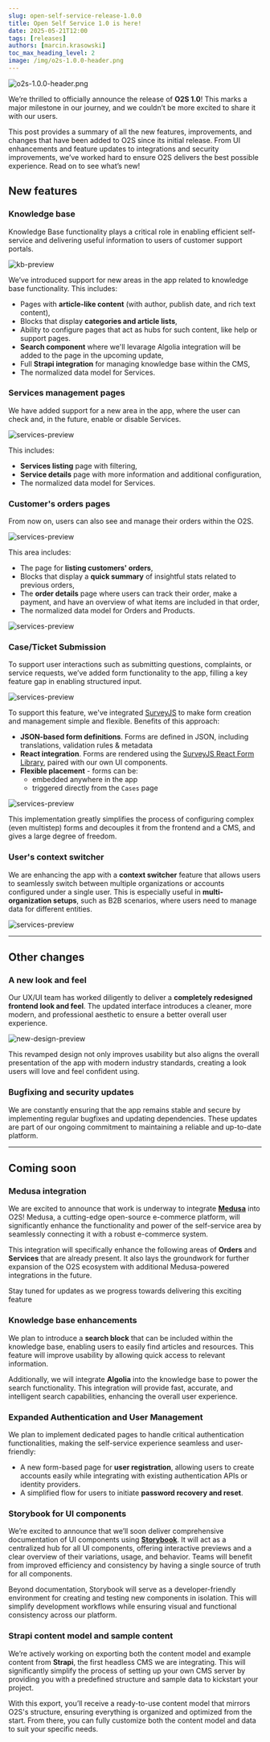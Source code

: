 ```yaml
---
slug: open-self-service-release-1.0.0
title: Open Self Service 1.0 is here!
date: 2025-05-21T12:00
tags: [releases]
authors: [marcin.krasowski]
toc_max_heading_level: 2
image: /img/o2s-1.0.0-header.png
---
```


![o2s-1.0.0-header.png](/img/blog/o2s-1.0.0-header.png)

We’re thrilled to officially announce the release of **O2S 1.0**! This marks a major milestone in our journey, and we couldn’t be more excited to share it with our users.

This post provides a summary of all the new features, improvements, and changes that have been added to O2S since its initial release. From UI enhancements and feature updates to integrations and security improvements, we’ve worked hard to ensure O2S delivers the best possible experience. Read on to see what’s new!

<!--truncate-->

## New features

### Knowledge base

Knowledge Base functionality plays a critical role in enabling efficient self-service and delivering useful information to users of customer support portals.

![kb-preview](/img/blog/o2s-knowledge-base.png)

We’ve introduced support for new areas in the app related to knowledge base functionality. This includes:

- Pages with **article-like content** (with author, publish date, and rich text content),
- Blocks that display **categories and article lists**,
- Ability to configure pages that act as hubs for such content, like help or support pages.
- **Search component** where we'll levarage Algolia integration will be added to the page in the upcoming update,
- Full **Strapi integration** for managing knowledge base within the CMS,
- The normalized data model for Services.

### Services management pages

We have added support for a new area in the app, where the user can check and, in the future, enable or disable Services.

![services-preview](/img/blog/o2s-services.png)

This includes:

- **Services listing** page with filtering,
- **Service details** page with more information and additional configuration,
- The normalized data model for Services.

### Customer's orders pages

From now on, users can also see and manage their orders within the O2S.

![services-preview](/img/blog/o2s-orders.png)

This area includes:

- The page for **listing customers' orders**,
- Blocks that display a **quick summary** of insightful stats related to previous orders,
- The **order details** page where users can track their order, make a payment, and have an overview of what items are included in that order,
- The normalized data model for Orders and Products.

![services-preview](/img/blog/o2s-order-details.png)

### Case/Ticket Submission

To support user interactions such as submitting questions, complaints, or service requests, we’ve added form functionality to the app, filling a key feature gap in enabling structured input.

![services-preview](/img/blog/o2s-ticket-submission.png)

To support this feature, we've integrated [SurveyJS](https://surveyjs.io/) to make form creation and management simple and flexible. Benefits of this approach:

- **JSON-based form definitions**. Forms are defined in JSON, including translations, validation rules & metadata
- **React integration**. Forms are rendered using the [SurveyJS React Form Library](https://www.npmjs.com/package/survey-react-ui), paired with our own UI components.
- **Flexible placement** - forms can be:
    - embedded anywhere in the app
    - triggered directly from the `Cases` page

![services-preview](/img/blog/o2s-surveyjs.png)

This implementation greatly simplifies the process of configuring complex (even multistep) forms and decouples it from the frontend and a CMS, and gives a large degree of freedom.

### User's context switcher

We are enhancing the app with a **context switcher** feature that allows users to seamlessly switch between multiple organizations or accounts configured under a single user. This is especially useful in **multi-organization setups**, such as B2B scenarios, where users need to manage data for different entities.

![services-preview](/img/blog/o2s-context-switcher.png)

---

## Other changes

### A new look and feel

Our UX/UI team has worked diligently to deliver a **completely redesigned frontend look and feel**. The updated interface introduces a cleaner, more modern, and professional aesthetic to ensure a better overall user experience.

![new-design-preview](/img/blog/o2s-features-8-min.jpg)

This revamped design not only improves usability but also aligns the overall presentation of the app with modern industry standards, creating a look users will love and feel confident using.

### Bugfixing and security updates

We are constantly ensuring that the app remains stable and secure by implementing regular bugfixes and updating dependencies. These updates are part of our ongoing commitment to maintaining a reliable and up-to-date platform.

---

## Coming soon

### Medusa integration

We are excited to announce that work is underway to integrate **[Medusa](https://medusajs.com/)** into O2S! Medusa, a cutting-edge open-source e-commerce platform, will significantly enhance the functionality and power of the self-service area by seamlessly connecting it with a robust e-commerce system.

This integration will specifically enhance the following areas of **Orders** and **Services** that are already present. It also lays the groundwork for further expansion of the O2S ecosystem with additional Medusa-powered integrations in the future.

Stay tuned for updates as we progress towards delivering this exciting feature

### Knowledge base enhancements

We plan to introduce a **search block** that can be included within the knowledge base, enabling users to easily find articles and resources. This feature will improve usability by allowing quick access to relevant information.

Additionally, we will integrate **Algolia** into the knowledge base to power the search functionality. This integration will provide fast, accurate, and intelligent search capabilities, enhancing the overall user experience.

### Expanded Authentication and User Management

We plan to implement dedicated pages to handle critical authentication functionalities, making the self-service experience seamless and user-friendly:

- A new form-based page for **user registration**, allowing users to create accounts easily while integrating with existing authentication APIs or identity providers.
- A simplified flow for users to initiate **password recovery and reset**.

### Storybook for UI components

We’re excited to announce that we’ll soon deliver comprehensive documentation of UI components using **[Storybook](https://storybook.js.org/)**. It will act as a centralized hub for all UI components, offering interactive previews and a clear overview of their variations, usage, and behavior. Teams will benefit from improved efficiency and consistency by having a single source of truth for all components.

Beyond documentation, Storybook will serve as a developer-friendly environment for creating and testing new components in isolation. This will simplify development workflows while ensuring visual and functional consistency across our platform.

### Strapi content model and sample content

We’re actively working on exporting both the content model and example content from **Strapi**, the first headless CMS we are integrating. This will significantly simplify the process of setting up your own CMS server by providing you with a predefined structure and sample data to kickstart your project.

With this export, you’ll receive a ready-to-use content model that mirrors O2S's structure, ensuring everything is organized and optimized from the start. From there, you can fully customize both the content model and data to suit your specific needs.
